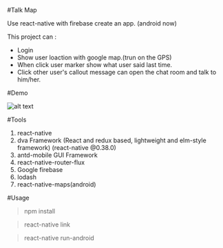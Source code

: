 
#Talk Map

Use react-native with firebase create an app. (android now)

This project can :

* Login
* Show user loaction with google map.(trun on the GPS)
* When click user marker show what user said last time.
* Click other user's callout message can open the chat room and talk to him/her.

#Demo

![alt text](https://github.com/rice0102/react-native-talkmap/blob/master/k155qt4ytE.gif "TalkMap")


#Tools
1. react-native
2. dva Framework (React and redux based, lightweight and elm-style framework) (react-native @0.38.0)
3. antd-mobile GUI Framework
4. react-native-router-flux
5. Google firebase
6. lodash
7. react-native-maps(android)

#Usage


> npm install

> react-native link

> react-native run-android


